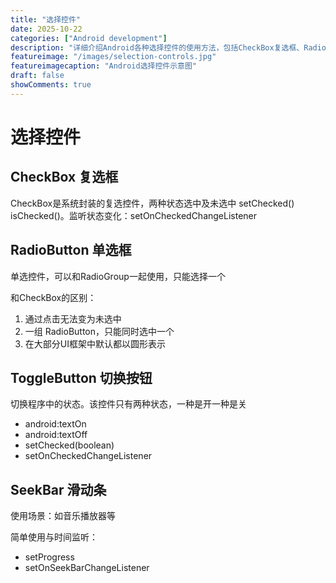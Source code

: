 ```yaml
---
title: "选择控件"
date: 2025-10-22
categories: ["Android development"]
description: "详细介绍Android各种选择控件的使用方法，包括CheckBox复选框、RadioButton单选框、ToggleButton切换按钮和SeekBar滑动条"
featureimage: "/images/selection-controls.jpg"
featureimagecaption: "Android选择控件示意图"
draft: false
showComments: true
---
```


# 选择控件

## CheckBox 复选框

CheckBox是系统封装的复选控件，两种状态选中及未选中 setChecked() isChecked()。监听状态变化：setOnCheckedChangeListener

## RadioButton 单选框

单选控件，可以和RadioGroup一起使用，只能选择一个

和CheckBox的区别：
1. 通过点击无法变为未选中
2. 一组 RadioButton，只能同时选中一个
3. 在大部分UI框架中默认都以圆形表示

## ToggleButton 切换按钮

切换程序中的状态。该控件只有两种状态，一种是开一种是关

- android:textOn
- android:textOff
- setChecked(boolean)
- setOnCheckedChangeListener

## SeekBar 滑动条

使用场景：如音乐播放器等

简单使用与时间监听：
- setProgress
- setOnSeekBarChangeListener

